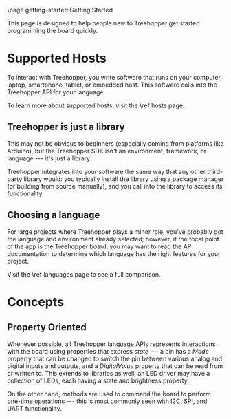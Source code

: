 \page getting-started Getting Started

This page is designed to help people new to Treehopper get started programming the board quickly.

# Supported Hosts
To interact with Treehopper, you write software that runs on your computer, laptop, smartphone, tablet, or embedded host. This software calls into the Treehopper API for your language.

To learn more about supported hosts, visit the \ref hosts page.




## Treehopper is just a library
This may not be obvious to beginners (especially coming from platforms like Arduino), but the Treehopper SDK isn't an environment, framework, or language --- it's just a library.

Treehopper integrates into your software the same way that any other third-party library would: you typically install the library using a package manager (or building from source manually), and you call into the library to access its functionality.

## Choosing a language
For large projects where Treehopper plays a minor role, you've probably got the language and environment already selected; however, if the focal point of the app is the Treehopper board, you may want to read the API documentation to determine which language has the right features for your project.

Visit the \ref languages page to see a full comparison.

# Concepts
## Property Oriented
Whenever possible, all Treehopper language APIs represents interactions with the board using properties that express *state* --- a pin has a _Mode_ property that can be changed to switch the pin between various analog and digital inputs and outputs, and a _DigitalValue_ property that can be read from or written to. This extends to libraries as well; an LED driver may have a collection of LEDs, each having a state and brightness property.

On the other hand, methods are used to command the board to perform one-time operations --- this is most commonly seen with I2C, SPI, and UART functionality.